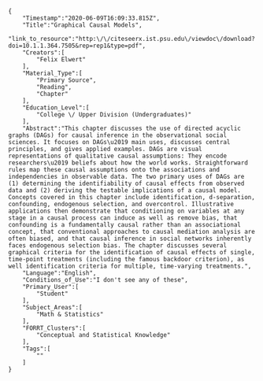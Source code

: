 
    {
        "Timestamp":"2020-06-09T16:09:33.815Z",
        "Title":"Graphical Causal Models",
        "link_to_resource":"http:\/\/citeseerx.ist.psu.edu\/viewdoc\/download?doi=10.1.1.364.7505&rep=rep1&type=pdf",
        "Creators":[
            "Felix Elwert"
        ],
        "Material_Type":[
            "Primary Source",
            "Reading",
            "Chapter"
        ],
        "Education_Level":[
            "College \/ Upper Division (Undergraduates)"
        ],
        "Abstract":"This chapter discusses the use of directed acyclic graphs (DAGs) for causal inference in the observational social sciences. It focuses on DAGs\u2019 main uses, discusses central principles, and gives applied examples. DAGs are visual representations of qualitative causal assumptions: They encode researchers\u2019 beliefs about how the world works. Straightforward rules map these causal assumptions onto the associations and independencies in observable data. The two primary uses of DAGs are (1) determining the identifiability of causal effects from observed data and (2) deriving the testable implications of a causal model. Concepts covered in this chapter include identification, d-separation, confounding, endogenous selection, and overcontrol. Illustrative applications then demonstrate that conditioning on variables at any stage in a causal process can induce as well as remove bias, that confounding is a fundamentally causal rather than an associational concept, that conventional approaches to causal mediation analysis are often biased, and that causal inference in social networks inherently faces endogenous selection bias. The chapter discusses several graphical criteria for the identification of causal effects of single, time-point treatments (including the famous backdoor criterion), as well identification criteria for multiple, time-varying treatments.",
        "Language":"English",
        "Conditions_of_Use":"I don't see any of these",
        "Primary_User":[
            "Student"
        ],
        "Subject_Areas":[
            "Math & Statistics"
        ],
        "FORRT_Clusters":[
            "Conceptual and Statistical Knowledge"
        ],
        "Tags":[
            ""
        ]
    }
